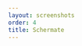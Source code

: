 ```yaml
---
layout: screenshots
order: 4
title: Schermate
---
```

  <a href="/resources/gtransmemory/archive/latest/italian/main.png"
    data-caption="Finestra principale"></a>
  <a href="/resources/gtransmemory/archive/latest/italian/memories.png"
    data-caption="Elenco delle memorie"></a>
  <a href="/resources/gtransmemory/archive/latest/italian/detail.png"
    data-caption="Dettaglio del messaggio"></a>
  <a href="/resources/gtransmemory/archive/latest/italian/import.png"
    data-caption="Importazione dei messaggi"></a>
  <a href="/resources/gtransmemory/archive/latest/italian/shortcuts.png"
    data-caption="Finestra scorciatoie"></a>
  <a href="/resources/gtransmemory/archive/latest/italian/about.png"
    data-caption="Finestra informazioni"></a>
